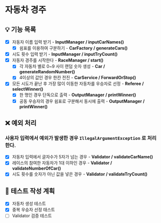 # 자동차 경주

## 💡 기능 목록
- [x] 자동자 이름 입력 받기 - **InputManager / inputCarNames()**
    - [x] 쉼표를 이용하여 구분하기 - **CarFactory / generateCars()**
- [x] 시도 횟수 입력 받기 - **InputManager / inputTryCount()**
- [x] 자동자 경주를 시작한다 - **RaceManager / start()**
  - [x] 각 자동차 별로 0~9 사이 랜덤 숫자 생성 - **Car / generateRandomNumber()**
  - [x] 4이상의 값인 경우 한칸 전진 - **CarService / ForwardOrStop()**
- [x] 모든 시도가 끝난 후 가장 많이 이동한 자동차를 우승자로 선정 - **Referee / selectWinner()**
  - [x] 한 명인 경우 단독으로 출력 - **OutputManager / printWinner()**
  - [x] 공동 우승자의 경우 쉼표로 구분해서 동시에 출력 - **OutputManager / printWinner()**

## ❌ 예외 처리
### 사용자 입력에서 예외가 발생한 경우 `IllegalArgumentException` 로 처리한다.
  - [x] 자동차 입력에서 글자수가 5자가 넘는 경우 - **Validator / validateCarName()**
  - [x] 레이스의 참여한 자동차가 1대 이하인 경우 - **Validator / validateNumberOfCar()**
  - [x] 시도 횟수를 숫자가 아닌 값을 넣은 경우 - **Validator / validateTryCount()**

## 📜 테스트 작성 계획
- [x] 자동차 생성 테스트
- [x] 중복 우승자 선정 태스트
- [ ] Validator 검증 테스트